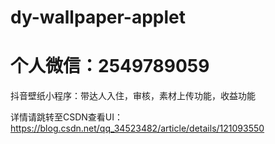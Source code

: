 # dy-wallpaper-applet
# 个人微信：2549789059
抖音壁纸小程序：带达人入住，审核，素材上传功能，收益功能


详情请跳转至CSDN查看UI：https://blog.csdn.net/qq_34523482/article/details/121093550
